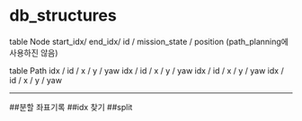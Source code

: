 # db_structures

table Node
start_idx/ end_idx/ id / mission_state / position (path_planning에 사용하진 않음)

table Path
idx / id / x / y / yaw
idx / id / x / y / yaw
idx / id / x / y / yaw
idx / id / x / y / yaw

----------------------------------------------------------------------

##분할 좌표기록
##idx 찾기
##split

